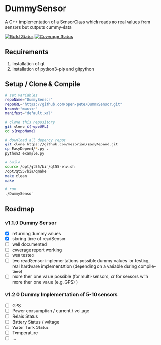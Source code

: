 # DummySensor
A C++ implementation of a SensorClass which reads no real values from sensors but outputs dummy-data

[![Build Status](https://travis-ci.org/open-pete/DummySensor.svg?branch=development)](https://travis-ci.org/open-pete/DummySensor) [![Coverage Status](https://coveralls.io/repos/github/open-pete/DummySensor/badge.svg?branch=development)](https://coveralls.io/github/open-pete/DummySensor?branch=development)

## Requirements 

 1. Installation of qt
 2. Installation of python3-pip and gitpython

## Setup / Clone & Compile 

```bash
# set variables
repoName="DummySensor"
repoURL="https://github.com/open-pete/DummySensor.git"
branch="master"
manifest="default.xml"

# clone this repository
git clone ${repoURL}
cd ${repoName}

# download all depency repos
git clone https://github.com/mezorian/EasyDepend.git
cp EasyDepend/*.py .
python3 example.py

# build
source /opt/qt55/bin/qt55-env.sh
/opt/qt55/bin/qmake
make clean
make

# run
./DummySensor

```

## Roadmap

### v1.1.0 Dummy Sensor
- [x] returning dummy values
- [x] storing time of readSensor
- [ ] well documented
- [ ] coverage report working
- [ ] well tested
- [ ] two readSensor implementations possible dummy-values for testing, real hardware implementation (depending on a variable during compile-time)
- [ ] more then one value possible (for multi-sensors, or for sensors with more then one value (e.g. GPS) )

### v1.2.0 Dummy Implementation of 5-10 sensors
- [ ] GPS
- [ ] Power consumption / current / voltage
- [ ] Relais Status
- [ ] Battery Status / voltage
- [ ] Water Tank Status
- [ ] Temperature
- [ ] ...
